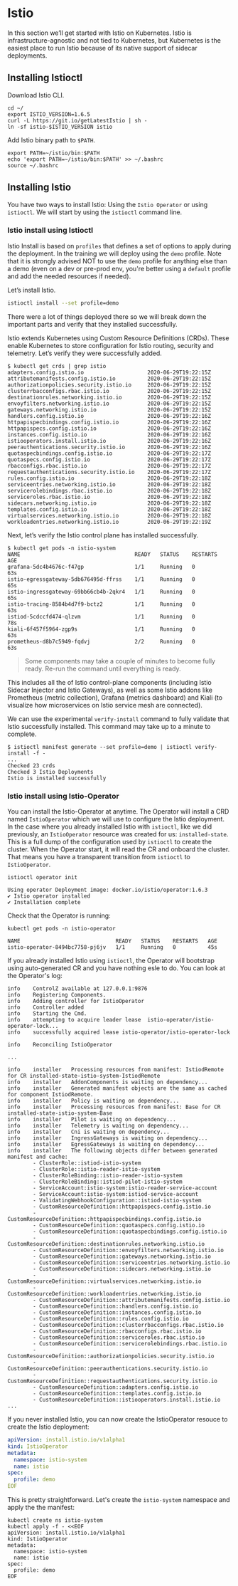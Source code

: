 # Istio

In this section we’ll get started with Istio on Kubernetes. Istio is infrastructure-agnostic and not tied to Kubernetes, but Kubernetes is the easiest place to run Istio because of its native support of sidecar deployments.

## Installing Istioctl

Download Istio CLI.

```shell
cd ~/
export ISTIO_VERSION=1.6.5
curl -L https://git.io/getLatestIstio | sh -
ln -sf istio-$ISTIO_VERSION istio
```

Add Istio binary path to `$PATH`.

```shell
export PATH=~/istio/bin:$PATH
echo 'export PATH=~/istio/bin:$PATH' >> ~/.bashrc
source ~/.bashrc
```

## Installing Istio

You have two ways to install Istio: Using the `Istio Operator` or using `istioctl`.
We will start by using the `istioctl` command line.


### Istio install using Istioctl

Istio Install is based on `profiles` that defines a set of options to apply during the deployment. In the training we will deploy using the `demo` profile. Note that it is strongly advised NOT to use the `demo` profile for anything else than a demo (even on a dev or pre-prod env, you're better using a `default` profile and add the needed resources if needed).


Let’s install Istio.

``` bash
istioctl install --set profile=demo
```

There were a lot of things deployed there so we will break down the important parts and verify that they installed successfully.

Istio extends Kubernetes using Custom Resource Definitions (CRDs). These enable Kubernetes to store configuration for Istio routing, security and telemetry. Let’s verify they were successfully added.

```shell
$ kubectl get crds | grep istio
adapters.config.istio.io                    2020-06-29T19:22:15Z
attributemanifests.config.istio.io          2020-06-29T19:22:15Z
authorizationpolicies.security.istio.io     2020-06-29T19:22:15Z
clusterrbacconfigs.rbac.istio.io            2020-06-29T19:22:15Z
destinationrules.networking.istio.io        2020-06-29T19:22:15Z
envoyfilters.networking.istio.io            2020-06-29T19:22:15Z
gateways.networking.istio.io                2020-06-29T19:22:15Z
handlers.config.istio.io                    2020-06-29T19:22:16Z
httpapispecbindings.config.istio.io         2020-06-29T19:22:16Z
httpapispecs.config.istio.io                2020-06-29T19:22:16Z
instances.config.istio.io                   2020-06-29T19:22:16Z
istiooperators.install.istio.io             2020-06-29T19:22:16Z
peerauthentications.security.istio.io       2020-06-29T19:22:16Z
quotaspecbindings.config.istio.io           2020-06-29T19:22:17Z
quotaspecs.config.istio.io                  2020-06-29T19:22:17Z
rbacconfigs.rbac.istio.io                   2020-06-29T19:22:17Z
requestauthentications.security.istio.io    2020-06-29T19:22:17Z
rules.config.istio.io                       2020-06-29T19:22:18Z
serviceentries.networking.istio.io          2020-06-29T19:22:18Z
servicerolebindings.rbac.istio.io           2020-06-29T19:22:18Z
serviceroles.rbac.istio.io                  2020-06-29T19:22:18Z
sidecars.networking.istio.io                2020-06-29T19:22:18Z
templates.config.istio.io                   2020-06-29T19:22:18Z
virtualservices.networking.istio.io         2020-06-29T19:22:18Z
workloadentries.networking.istio.io         2020-06-29T19:22:19Z
```

Next, let’s verify the Istio control plane has installed successfully.

```shell
$ kubectl get pods -n istio-system
NAME                                    READY   STATUS    RESTARTS   AGE
grafana-5dc4b4676c-f47gp                1/1     Running   0          63s
istio-egressgateway-5db676495d-ffrss    1/1     Running   0          65s
istio-ingressgateway-69bb66cb4b-2qkr4   1/1     Running   0          65s
istio-tracing-8584b4d7f9-bctz2          1/1     Running   0          63s
istiod-5cdccfd474-qlzvm                 1/1     Running   0          78s
kiali-6f457f5964-zgp9s                  1/1     Running   0          63s
prometheus-d8b7c5949-fqdvj              2/2     Running   0          63s
```

> Some components may take a couple of minutes to become fully ready. Re-run the command until everything is ready.

This includes all the of Istio control-plane components (including Istio Sidecar Injector and Istio Gateways), as well as some Istio addons like Prometheus (metric collection), Grafana (metrics dashboard) and Kiali (to visualize how microservices on Istio service mesh are connected).

We can use the experimental `verify-install` command to fully validate that Istio successfully installed. This command may take up to a minute to complete.

```shell
$ istioctl manifest generate --set profile=demo | istioctl verify-install -f -
...
Checked 23 crds
Checked 3 Istio Deployments
Istio is installed successfully
```

### Istio install using Istio-Operator

You can install the Istio-Operator at anytime. The Operator will install a CRD named `IstioOperator` which we will use to configure the Istio deployment.
In the case where you already installed Istio with `istioctl`, like we did previously, an `IstioOperator` resource was created for us: `installed-state`. This is a full dump of the configuration used by `istioctl` to create the cluster. When the Operator start, it will read the CR and onboard the cluster. That means you have a transparent transition from `istioctl` to `IstioOperator`.

```shell
istioctl operator init

Using operator Deployment image: docker.io/istio/operator:1.6.3
✔ Istio operator installed
✔ Installation complete
```

Check that the Operator is running:

```shell
kubectl get pods -n istio-operator

NAME                              READY   STATUS    RESTARTS   AGE
istio-operator-8494bc7758-pj6jv   1/1     Running   0          45s
```

If you already installed Istio using `istioctl`, the Operator will bootstrap using auto-generated CR and you have nothing esle to do. You can look at the Operator's log:

```shell
info	ControlZ available at 127.0.0.1:9876
info	Registering Components.
info	Adding controller for IstioOperator
info	Controller added
info	Starting the Cmd.
info	attempting to acquire leader lease  istio-operator/istio-operator-lock...
info	successfully acquired lease istio-operator/istio-operator-lock

info	Reconciling IstioOperator

...

info	installer	Processing resources from manifest: IstiodRemote for CR installed-state-istio-system-IstiodRemote
info	installer	AddonComponents is waiting on dependency...
info	installer	Generated manifest objects are the same as cached for component IstiodRemote.
info	installer	Policy is waiting on dependency...
info	installer	Processing resources from manifest: Base for CR installed-state-istio-system-Base
info	installer	Pilot is waiting on dependency...
info	installer	Telemetry is waiting on dependency...
info	installer	Cni is waiting on dependency...
info	installer	IngressGateways is waiting on dependency...
info	installer	EgressGateways is waiting on dependency...
info	installer	The following objects differ between generated manifest and cache:
        - ClusterRole::istiod-istio-system
        - ClusterRole::istio-reader-istio-system
        - ClusterRoleBinding::istio-reader-istio-system
        - ClusterRoleBinding::istiod-pilot-istio-system
        - ServiceAccount:istio-system:istio-reader-service-account
        - ServiceAccount:istio-system:istiod-service-account
        - ValidatingWebhookConfiguration::istiod-istio-system
        - CustomResourceDefinition::httpapispecs.config.istio.io
        - CustomResourceDefinition::httpapispecbindings.config.istio.io
        - CustomResourceDefinition::quotaspecs.config.istio.io
        - CustomResourceDefinition::quotaspecbindings.config.istio.io
        - CustomResourceDefinition::destinationrules.networking.istio.io
        - CustomResourceDefinition::envoyfilters.networking.istio.io
        - CustomResourceDefinition::gateways.networking.istio.io
        - CustomResourceDefinition::serviceentries.networking.istio.io
        - CustomResourceDefinition::sidecars.networking.istio.io
        - CustomResourceDefinition::virtualservices.networking.istio.io
        - CustomResourceDefinition::workloadentries.networking.istio.io
        - CustomResourceDefinition::attributemanifests.config.istio.io
        - CustomResourceDefinition::handlers.config.istio.io
        - CustomResourceDefinition::instances.config.istio.io
        - CustomResourceDefinition::rules.config.istio.io
        - CustomResourceDefinition::clusterrbacconfigs.rbac.istio.io
        - CustomResourceDefinition::rbacconfigs.rbac.istio.io
        - CustomResourceDefinition::serviceroles.rbac.istio.io
        - CustomResourceDefinition::servicerolebindings.rbac.istio.io
        - CustomResourceDefinition::authorizationpolicies.security.istio.io
        - CustomResourceDefinition::peerauthentications.security.istio.io
        - CustomResourceDefinition::requestauthentications.security.istio.io
        - CustomResourceDefinition::adapters.config.istio.io
        - CustomResourceDefinition::templates.config.istio.io
        - CustomResourceDefinition::istiooperators.install.istio.io
...
```

If you never installed Istio, you can now create the IstioOperator resouce to create the Istio deployment:

```yaml
apiVersion: install.istio.io/v1alpha1
kind: IstioOperator
metadata:
  namespace: istio-system
  name: istio
spec:
  profile: demo
EOF
```

This is pretty straightforward. Let's create the `istio-system` namespace and apply the the manifest:

```shell
kubectl create ns istio-system
kubectl apply -f - <<EOF
apiVersion: install.istio.io/v1alpha1
kind: IstioOperator
metadata:
  namespace: istio-system
  name: istio
spec:
  profile: demo
EOF
```

